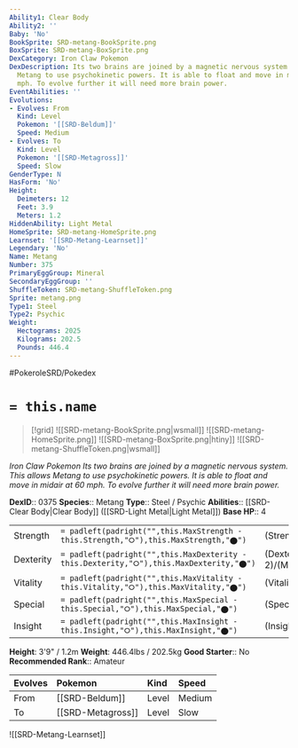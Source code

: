 ```yaml
---
Ability1: Clear Body
Ability2: ''
Baby: 'No'
BookSprite: SRD-metang-BookSprite.png
BoxSprite: SRD-metang-BoxSprite.png
DexCategory: Iron Claw Pokemon
DexDescription: Its two brains are joined by a magnetic nervous system. This allows
  Metang to use psychokinetic powers. It is able to float and move in midair at 60
  mph. To evolve further it will need more brain power.
EventAbilities: ''
Evolutions:
- Evolves: From
  Kind: Level
  Pokemon: '[[SRD-Beldum]]'
  Speed: Medium
- Evolves: To
  Kind: Level
  Pokemon: '[[SRD-Metagross]]'
  Speed: Slow
GenderType: N
HasForm: 'No'
Height:
  Deimeters: 12
  Feet: 3.9
  Meters: 1.2
HiddenAbility: Light Metal
HomeSprite: SRD-metang-HomeSprite.png
Learnset: '[[SRD-Metang-Learnset]]'
Legendary: 'No'
Name: Metang
Number: 375
PrimaryEggGroup: Mineral
SecondaryEggGroup: ''
ShuffleToken: SRD-metang-ShuffleToken.png
Sprite: metang.png
Type1: Steel
Type2: Psychic
Weight:
  Hectograms: 2025
  Kilograms: 202.5
  Pounds: 446.4
---
```


#PokeroleSRD/Pokedex

# `= this.name`

> [!grid]
> ![[SRD-metang-BookSprite.png|wsmall]]
> ![[SRD-metang-HomeSprite.png]]
> ![[SRD-metang-BoxSprite.png|htiny]]
> ![[SRD-metang-ShuffleToken.png|wsmall]]


*Iron Claw Pokemon*
*Its two brains are joined by a magnetic nervous system. This allows Metang to use psychokinetic powers. It is able to float and move in midair at 60 mph. To evolve further it will need more brain power.*

**DexID**:: 0375
**Species**:: Metang
**Type**:: Steel / Psychic
**Abilities**:: [[SRD-Clear Body|Clear Body]] ([[SRD-Light Metal|Light Metal]])
**Base HP**:: 4

|           |                                                                                        |                                          |
| --------- | -------------------------------------------------------------------------------------- | ---------------------------------------- |
| Strength  | `= padleft(padright("",this.MaxStrength - this.Strength,"⭘"),this.MaxStrength,"⬤")`    | (Strength::2)/(MaxStrength::5)   |
| Dexterity | `= padleft(padright("",this.MaxDexterity - this.Dexterity,"⭘"),this.MaxDexterity,"⬤")` | (Dexterity:: 2)/(MaxDexterity::4) |
| Vitality  | `= padleft(padright("",this.MaxVitality - this.Vitality,"⭘"),this.MaxVitality,"⬤")`    | (Vitality::3)/(MaxVitality::6)   |
| Special   | `= padleft(padright("",this.MaxSpecial - this.Special,"⭘"),this.MaxSpecial,"⬤")`       | (Special::2)/(MaxSpecial::4)     |
| Insight   | `= padleft(padright("",this.MaxInsight - this.Insight,"⭘"),this.MaxInsight,"⬤")`       | (Insight::2)/(MaxInsight::5)     |

**Height**: 3'9" / 1.2m
**Weight**: 446.4lbs / 202.5kg
**Good Starter**:: No
**Recommended Rank**:: Amateur

| Evolves   | Pokemon           | Kind   | Speed   |
|:----------|:------------------|:-------|:--------|
| From      | [[SRD-Beldum]]    | Level  | Medium  |
| To        | [[SRD-Metagross]] | Level  | Slow    |

![[SRD-Metang-Learnset]]